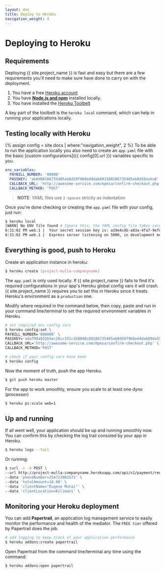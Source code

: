 ```yaml
---
layout: doc
title: Deploy to Heroku
navigation_weight: 4
---
```


# Deploying to Heroku

## Requirements

Deploying {{ site.project_name }} is fast and easy but there are a few requirements you’ll need
to make sure have done to carry on with the deployment.

1. You have a free [Heroku account](https://signup.heroku.com/signup/dc)
2. You have [**Node.js and npm**](https://nodejs.org/en/) installed locally.
3. You have installed the [Heroku Toolbelt](https://toolbelt.heroku.com/)

A key part of the toolbelt is the `heroku local` command, which can help in running your
applications locally.

## Testing locally with Heroku

{% assign config = site.docs | where:"navigation_weight", 2 %}
To be able to run the application locally you also need to create an `app.yaml` file with the
basic [custom configurations]({{ config[0].url }}) variables specific to you.

```yaml
env_variables:
  PAYBILL_NUMBER: '00000'
  PASSKEY: 'ab8d88186735405ab8d59f968ed4dab891588186735405ab8d59asku8'
  CALLBACK_URL: 'http://awesome-service.com/mpesa/confirm-checkout.php'
  CALLBACK_METHOD: 'POST'
```

> __NOTE__: YAML files use `2 spaces` strictly as indentation

Once you're done checking or creating the `app.yaml` file with your config, just run:

```bash
$ heroku local
[WARN] No ENV file found # Ignore this, the YAML config file takes care of this
6:31:02 PM web.1 |  Your secret session key is: a19e4cdb-a83a-4fa7-9efe-6fd3462af607
6:31:02 PM web.1 |  Express server listening on 5000, in development mode
```

## Everything is good, push to Heroku

Create an application instance in heroku:

```bash
$ heroku create [project-mulla-companyname]
```

The `app.yaml` is only used locally. If {{ site.project_name }} fails to find it's required
configurations in your app's Heroku global config vars it will crash. {{ site.project_name }}
requires you to set this in Heroku since it treats Heroku's environment as a `production` one.

Modify where required in the command below, then copy, paste and run in your command line/terminal
to set the required environment variables in Heroku.

```bash
# set required env config vars
$ heroku config:set \
PAYBILL_NUMBER='000000' \
PASSKEY='ada798a925b5ec20cc331c1b0048c88186735405ab8d59f968ed4dab89da5515' \
CALLBACK_URL='http://awesome-service.com/mpesa/confirm-checkout.php' \
CALLBACK_METHOD='POST'
```

```bash
# check if your config vars have been
$ heroku config
```

Now the moment of truth, push the app Heroku.

```bash
$ git push heroku master
```

For the app to work smoothly, ensure you scale to at least one dyno (processor)

```bash
$ heroku ps:scale web=1
```

## Up and running

If all went well, your application should be up and running smoothly now. You can confirm this by
checking the log trail consoled by your app in Heroku.

```bash
$ heroku logs --tail
```

Or running:

```bash
$ curl -i -X POST \
--url http://project-mulla-companyname.herokuapp.com/api/v1/payment/request \
--data 'phoneNumber=254723001575' \
--data 'totalAmount=10.00' \
--data 'clientName="Eugene Mutai"' \
--data 'clientLocation=Kilimani' \
```

## Monitoring your Heroku deployment

You can add **Papertrail**, an application log management service to easily monitor the performance
and health of the mediator. The `FREE tier` offered by Papertrail does the job.

```bash
# add logging to keep track of your application performance
$ heroku addons:create papertrail
```

Open Papertrail from the command line/terminal any time using the command:

```bash
$ heroku addons:open papertrail
```
